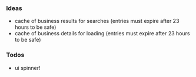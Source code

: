 

### Ideas

* cache of business results for searches (entries must expire after 23 hours to be safe)
* cache of business details for loading (entries must expire after 23 hours to be safe)

### Todos

* ui spinner!
